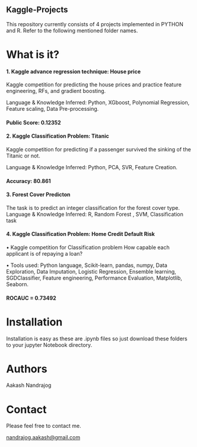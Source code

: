 ## Kaggle-Projects
 

This repository currently consists of 4 projects implemented in PYTHON and R. Refer to the following mentioned folder names.

# What is it?

#### 1. Kaggle advance regression technique: House price 

Kaggle competition for predicting the house prices and practice feature engineering, RFs, and gradient boosting.

Language & Knowledge Inferred: Python, XGboost, Polynomial Regression, Feature scaling, Data Pre-processing.

#### Public Score: 0.12352

#### 2. Kaggle Classification Problem: Titanic

Kaggle competition for predicting if a passenger survived the sinking of the Titanic or not.

Language & Knowledge Inferred: Python, PCA, SVR, Feature Creation.

#### Accuracy: 80.861

#### 3. Forest Cover Predicton

The task is to predict an integer classification for the forest cover type.
Language & Knowledge Inferred: R, Random Forest , SVM,  Classification task

#### 4. Kaggle Classification Problem: Home Credit Default Risk

• Kaggle competition for Classification problem How capable each applicant is of repaying a loan?

• Tools used: Python language, Scikit-learn, pandas, numpy, Data Exploration, Data Imputation, Logistic Regression, Ensemble learning, SGDClassifier, Feature engineering, Performance Evaluation, Matplotlib, Seaborn.

#### ROCAUC = 0.73492


# Installation 
Installation is easy as these are .ipynb files so just download these folders to your jupyter Notebook directory.

# Authors
Aakash Nandrajog

# Contact
Please feel free to contact me.

nandrajog.aakash@gmail.com





